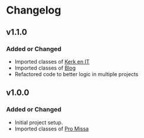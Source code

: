 # Changelog

## v1.1.0

### Added or Changed
- Imported classes of [Kerk en IT](https://www.kerkenit.nl)
- Imported classes of [Blog](https://www.marcovantklooster.nl)
- Refactored code to better logic in multiple projects
  
## v1.0.0

### Added or Changed
- Initial project setup.
- Imported classes of [Pro Missa](https://www.promissa.nl)
